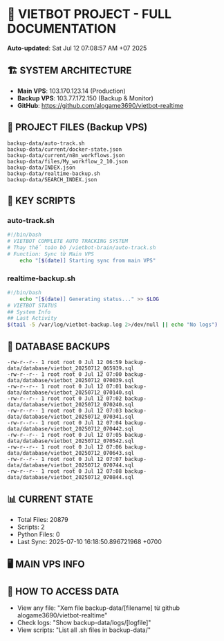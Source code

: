 # 🤖 VIETBOT PROJECT - FULL DOCUMENTATION
**Auto-updated**: Sat Jul 12 07:08:57 AM +07 2025

## 🏗️ SYSTEM ARCHITECTURE
- **Main VPS**: 103.170.123.14 (Production)
- **Backup VPS**: 103.77.172.150 (Backup & Monitor)
- **GitHub**: https://github.com/alogame3690/vietbot-realtime

## 📁 PROJECT FILES (Backup VPS)
```
backup-data/auto-track.sh
backup-data/current/docker-state.json
backup-data/current/n8n_workflows.json
backup-data/files/My_workflow_2_10.json
backup-data/INDEX.json
backup-data/realtime-backup.sh
backup-data/SEARCH_INDEX.json
```

## 🔧 KEY SCRIPTS
### auto-track.sh
```bash
#!/bin/bash
# VIETBOT COMPLETE AUTO TRACKING SYSTEM
# Thay thế toàn bộ /vietbot-brain/auto-track.sh
# Function: Sync từ Main VPS
    echo "[$(date)] Starting sync from main VPS"
```
### realtime-backup.sh
```bash
#!/bin/bash
    echo "[$(date)] Generating status..." >> $LOG
# VIETBOT STATUS
## System Info
## Last Activity
$(tail -5 /var/log/vietbot-backup.log 2>/dev/null || echo "No logs")
```

## 💾 DATABASE BACKUPS
```
-rw-r--r-- 1 root root 0 Jul 12 06:59 backup-data/database/vietbot_20250712_065939.sql
-rw-r--r-- 1 root root 0 Jul 12 07:00 backup-data/database/vietbot_20250712_070039.sql
-rw-r--r-- 1 root root 0 Jul 12 07:01 backup-data/database/vietbot_20250712_070140.sql
-rw-r--r-- 1 root root 0 Jul 12 07:02 backup-data/database/vietbot_20250712_070240.sql
-rw-r--r-- 1 root root 0 Jul 12 07:03 backup-data/database/vietbot_20250712_070341.sql
-rw-r--r-- 1 root root 0 Jul 12 07:04 backup-data/database/vietbot_20250712_070442.sql
-rw-r--r-- 1 root root 0 Jul 12 07:05 backup-data/database/vietbot_20250712_070542.sql
-rw-r--r-- 1 root root 0 Jul 12 07:06 backup-data/database/vietbot_20250712_070643.sql
-rw-r--r-- 1 root root 0 Jul 12 07:07 backup-data/database/vietbot_20250712_070744.sql
-rw-r--r-- 1 root root 0 Jul 12 07:08 backup-data/database/vietbot_20250712_070844.sql
```

## 📊 CURRENT STATE
- Total Files: 20879
- Scripts: 2
- Python Files: 0
- Last Sync: 2025-07-10 16:18:50.896721968 +0700

## 🖥️ MAIN VPS INFO


## 🚨 HOW TO ACCESS DATA
- View any file: "Xem file backup-data/[filename] từ github alogame3690/vietbot-realtime"
- Check logs: "Show backup-data/logs/[logfile]"
- View scripts: "List all .sh files in backup-data/"
